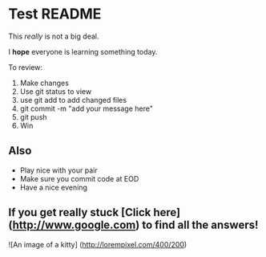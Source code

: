 # Test README

This _really_ is not a big deal.

I **hope** everyone is learning something today.

To review:

1. Make changes
2. Use git status to view
3. use git add to add changed files
4. git commit -m "add your message here"
5. git push
6. Win

## Also

* Play nice with your pair
* Make sure you commit code at EOD
* Have a nice evening

## If you get really stuck [Click here] (http://www.google.com) to find all the answers!

![An image of a kitty] (http://lorempixel.com/400/200)
